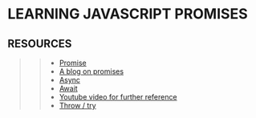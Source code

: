 # LEARNING JAVASCRIPT PROMISES

## RESOURCES

> > - [Promise](https://developer.mozilla.org/en-US/docs/Web/JavaScript/Reference/Global_Objects/Promise)
> > - [A blog on promises](https://web.dev/promises/)
> > - [Async](https://developer.mozilla.org/en-US/docs/Web/JavaScript/Reference/Statements/async_function)
> > - [Await](https://developer.mozilla.org/en-US/docs/Web/JavaScript/Reference/Operators/await)
> > - [ Youtube video for further reference](https://www.youtube.com/watch?v=DHvZLI7Db8E)
> > - [Throw / try](https://developer.mozilla.org/en-US/docs/Web/JavaScript/Reference/Statements/throw)
